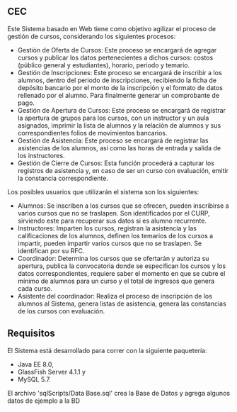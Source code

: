 ## CEC

Este Sistema basado en Web tiene como objetivo agilizar el proceso de gestión de cursos, considerando los siguientes procesos:

- Gestión de Oferta de Cursos: Este proceso se encargará de agregar cursos y publicar los datos pertenecientes a dichos cursos: costos (público general y estudiantes), horario, periodo y temario.
- Gestión de Inscripciones: Este proceso se encargará de inscribir a los alumnos, dentro del periodo de inscripciones, recibiendo la ficha de depósito bancario por el monto de la inscripción y el formato de datos rellenado por el alumno. Para finalmente generar un comprobante de pago.
- Gestión de Apertura de Cursos: Este proceso se encargará de registrar la apertura de grupos para los cursos, con un instructor y un aula asignados, imprimir la lista de alumnos y la relación de alumnos y sus correspondientes folios de movimientos bancarios.
- Gestión de Asistencia: Este proceso se encargará de registrar las asistencias de los alumnos, así como las horas de entrada y salida de los instructores.
- Gestión de Cierre de Cursos: Esta función procederá a capturar los registros de asistencia y, en caso de ser un curso con evaluación, emitir la constancia correspondiente.

Los posibles usuarios que utilizarán el sistema son los siguientes:

- Alumnos: Se inscriben a los cursos que se ofrecen, pueden inscribirse a varios cursos que no se traslapen. Son identificados por el CURP, sirviendo este para recuperar sus datos si es alumno recurrente.
- Instructores: Imparten los cursos, registran la asistencia y las calificaciones de los alumnos, definen los temarios de los cursos a impartir, pueden impartir varios cursos que no se traslapen. Se identifican por su RFC.
- Coordinador: Determina los cursos que se ofertarán y autoriza su apertura, publica la convocatoria donde se especifican los cursos y los datos correspondientes, requiere saber el momento en que se cubre el mínimo de alumnos para un curso y el total de ingresos que genera cada curso.
- Asistente del coordinador: Realiza el proceso de inscripción de los alumnos al Sistema, genera listas de asistencia, genera las constancias de los cursos con evaluación.

## Requisitos

El Sistema está desarrollado para correr con la siguiente paquetería:

- Java EE 8.0,
- GlassFish Server 4.1.1 y
- MySQL 5.7.

El archivo 'sqlScripts/Data Base.sql' crea la Base de Datos y agrega algunos datos de ejemplo a la BD
